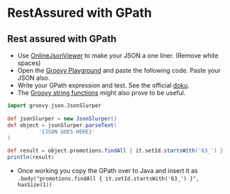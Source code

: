 # RestAssured with GPath

## Rest assured with GPath

- Use [OnlineJsonViewer](http://jsonviewer.stack.hu/) to make your JSON a one liner. (Remove white spaces)
- Open the [Groovy Playground](https://groovy-playground.appspot.com/) and paste the following code. Paste your JSON also.
- Write your GPath expression and test. See the official [doku](http://docs.groovy-lang.org/latest/html/documentation/#_gpath).
- The [Groovy string functions](https://blogs.oracle.com/fadevrel/useful-groovy-string-functions) might also prove to be useful.

```groovy
import groovy.json.JsonSlurper 
      
def jsonSlurper = new JsonSlurper()
def object = jsonSlurper.parseText(
          '{JSON GOES HERE}'
)

def result = object.promotions.findAll { it.setId.startsWith('63_') }
println(result)
```

- Once working you copy the GPath over to Java and insert it as `.body("promotions.findAll { it.setId.startsWith('63_') }", hasSize(1))`